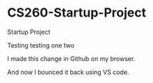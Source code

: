# CS260-Startup-Project
Startup Project


Testing testing one two

I made this change in Github on my browser.

And now I bounced it back using VS code.